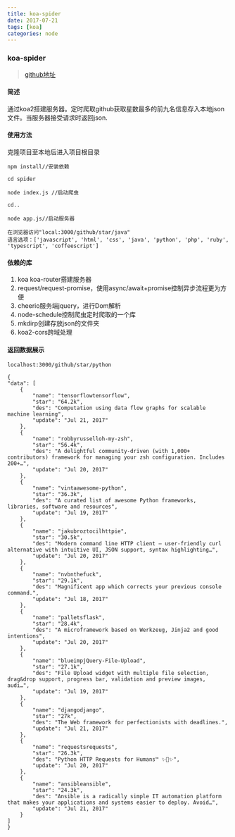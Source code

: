 ```yaml
---
title: koa-spider
date: 2017-07-21
tags: [koa]
categories: node
---
```

### koa-spider
>[github地址](https://github.com/hackerwen/koa-spider)
#### 简述
通过koa2搭建服务器。定时爬取github获取星数最多的前九名信息存入本地json文件。当服务器接受请求时返回json.

#### 使用方法
克隆项目至本地后进入项目根目录

    npm install//安装依赖

    cd spider

    node index.js //启动爬虫

    cd..

    node app.js//启动服务器

    在浏览器访问"local:3000/github/star/java" 
    语言选项：['javascript', 'html', 'css', 'java', 'python', 'php', 'ruby', 'typescript', 'coffeescript']

#### 依赖的库

1. koa koa-router搭建服务器
2. request/request-promise，使用async/await+promise控制异步流程更为方便
3. cheerio服务端jquery，进行Dom解析
4. node-schedule控制爬虫定时爬取的一个库
5. mkdirp创建存放json的文件夹
6. koa2-cors跨域处理

#### 返回数据展示

    localhost:3000/github/star/python

    {
    "data": [
        {
            "name": "tensorflowtensorflow",
            "star": "64.2k",
            "des": "Computation using data flow graphs for scalable machine learning",
            "update": "Jul 21, 2017"
        },
        {
            "name": "robbyrusselloh-my-zsh",
            "star": "56.4k",
            "des": "A delightful community-driven (with 1,000+ contributors) framework for managing your zsh configuration. Includes 200+…",
            "update": "Jul 20, 2017"
        },
        {
            "name": "vintaawesome-python",
            "star": "36.3k",
            "des": "A curated list of awesome Python frameworks, libraries, software and resources",
            "update": "Jul 19, 2017"
        },
        {
            "name": "jakubroztocilhttpie",
            "star": "30.5k",
            "des": "Modern command line HTTP client – user-friendly curl alternative with intuitive UI, JSON support, syntax highlighting…",
            "update": "Jul 20, 2017"
        },
        {
            "name": "nvbnthefuck",
            "star": "29.1k",
            "des": "Magnificent app which corrects your previous console command.",
            "update": "Jul 18, 2017"
        },
        {
            "name": "palletsflask",
            "star": "28.4k",
            "des": "A microframework based on Werkzeug, Jinja2 and good intentions",
            "update": "Jul 20, 2017"
        },
        {
            "name": "blueimpjQuery-File-Upload",
            "star": "27.1k",
            "des": "File Upload widget with multiple file selection, drag&drop support, progress bar, validation and preview images, audi…",
            "update": "Jul 19, 2017"
        },
        {
            "name": "djangodjango",
            "star": "27k",
            "des": "The Web framework for perfectionists with deadlines.",
            "update": "Jul 21, 2017"
        },
        {
            "name": "requestsrequests",
            "star": "26.3k",
            "des": "Python HTTP Requests for Humans™ ✨🍰✨",
            "update": "Jul 20, 2017"
        },
        {
            "name": "ansibleansible",
            "star": "24.3k",
            "des": "Ansible is a radically simple IT automation platform that makes your applications and systems easier to deploy. Avoid…",
            "update": "Jul 21, 2017"
        }
    ]
    }
